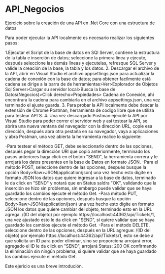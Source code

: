 # API_Negocios
Ejercicio sobre la creación de una API en .Net Core con una estructura de datos

Para poder ejecutar la API localmente es necesario  realizar los siguientes pasos:

1.Ejecutar el Script de la base de datos en SQl Server, contiene la estructura de la tabla e inserción de datos; seleccione la primera linea y ejecute, después seleccione las demás líneas y ejecutelas, refresque SQL Server y valide la creación de la base, la tabla y los datos. 
2. Descargar el archivo de la API, abrir en Visual Studio el archivo  appsettings.json para actualizar la cadena de conexión con la base de datos; para obtener facilmente está cadena se dirige a la barra de  de herramientas>Ver>Explorador de Objetos Sql Server>Cargar su servidor local>Busca la base de Datos(Negocios)>Click  derecho>Propiedades> Cadena de Conexión, ahí encontrara la cadena para cambiarla en el archivo appsettings.json, una vez terminado el ajuste guarda.
3. Para probar la API localmente debe descar la extensión de Chrome  Postman, herramienta de codigo libre que se utiliza para testear API´S.
4. Una vez descargado Postman ejecuté la API por Visual Studio para poder correr el servidor web y  así testear la API, se abrira una nueva ventana del navegador con la dirección URL, copie esa dirección, después abra otra pestaña en su navegador, vaya a aplicaciones y abra Postman, una vez abierta la herramienta realice lo siguiente:

-Para testear el método GET, debe seleccionarlo dentro de las opciones, después pegar la dirección URl que copió anteriormente, terminado los pasos anteriores haga click en el botón "SEND", la herramienta correra y le arrojará los datos presentes en la base de Datos en formato JSON.
-Para el método POST, seleccione dentro de las opciones, después busque la opción Body>Raw>JSON(application/json) una vez hecho esto digite en formato JSON los datos que quiere ingresar a la base de datos, terminado le da click en "SEND" y notará que en Status saldra "OK", validando que la inserción se hizo sin problemas, sin embargo puede validar que se haya guardado los cambios ejecute el método Get.
-Para método PUT, seleccione dentro de las opciones, después busque la opción Body>Raw>JSON(application/json) una vez hecho esto digite en formato JSON los datos que quiere cambiar del objeto, terminado esto en la URL agrega: /(ID del objeto) por ejemplo https://localhost:44362/api/Tickets/1, una vez ajustado esto le da click en "SEND", si quiere validar que se haya guardado los cambios ejecute el método Get.
-Para el método DELETE, seleccione dentro de las opciones, después en la URL agregue: /(ID del objeto) por ejemplo https://localhost:44362/api/Tickets/1, esto se debe a que solicita un ID para poder eliminar, sino se proporciona arrojará error, agregado el ID le da click en "SEND", arrojará Status: 200 OK confirmando la eliminación sin ningún problema, si quiere validar que se haya guardado los cambios ejecute el método Get.

Este ejericio es una breve introdución.
